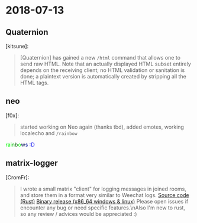 # 2018-07-13

## Quaternion

[kitsune]:

> [Quaternion] has gained a new `/html` command that allows one to send raw HTML. Note that an actually displayed HTML subset entirely depends on the receiving client; no HTML validation or sanitation is done; a plaintext version is automatically created by stripping all the HTML tags.

## neo

[f0x]:

> started working on Neo again (thanks tbd), added emotes, working localecho and `/rainbow`

<p><font color=\"#ff5500\">r</font><font color=\"#ffaa00\">a</font><font color=\"#ffff00\">i</font><font color=\"#aaff00\">n</font><font color=\"#55ff00\">b</font><font color=\"#00ff00\">o</font><font color=\"#00ff55\">w</font><font color=\"#00ffaa\">s</font><font color=\"#00ffff\"> </font><font color=\"#00aaff\">:</font><font color=\"#0055ff\">D</font></p>

## matrix-logger

[CromFr]:

> I wrote a small matrix "client" for logging messages in joined rooms, and store them in a format very similar to Weechat logs.
> [Source code (Rust)](https://gitlab.com/CromFr/matrix-logger/tree/master) [Binary release (x86_64 windows & linux)](https://gitlab.com/CromFr/matrix-logger/tags)
> Please open issues if encounter any bug or need specific features.\nAlso I'm new to rust, so any review / advices would be appreciated :)